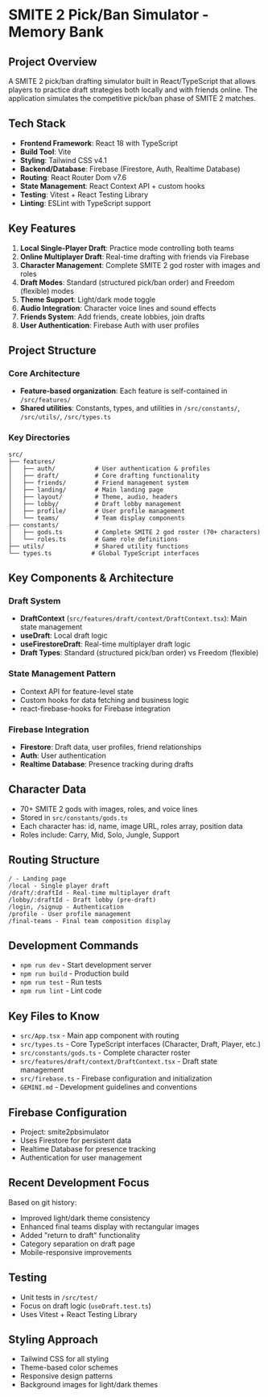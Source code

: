 # SMITE 2 Pick/Ban Simulator - Memory Bank

## Project Overview
A SMITE 2 pick/ban drafting simulator built in React/TypeScript that allows players to practice draft strategies both locally and with friends online. The application simulates the competitive pick/ban phase of SMITE 2 matches.

## Tech Stack
- **Frontend Framework**: React 18 with TypeScript
- **Build Tool**: Vite
- **Styling**: Tailwind CSS v4.1
- **Backend/Database**: Firebase (Firestore, Auth, Realtime Database)
- **Routing**: React Router Dom v7.6
- **State Management**: React Context API + custom hooks
- **Testing**: Vitest + React Testing Library
- **Linting**: ESLint with TypeScript support

## Key Features
1. **Local Single-Player Draft**: Practice mode controlling both teams
2. **Online Multiplayer Draft**: Real-time drafting with friends via Firebase
3. **Character Management**: Complete SMITE 2 god roster with images and roles
4. **Draft Modes**: Standard (structured pick/ban order) and Freedom (flexible) modes
5. **Theme Support**: Light/dark mode toggle
6. **Audio Integration**: Character voice lines and sound effects
7. **Friends System**: Add friends, create lobbies, join drafts
8. **User Authentication**: Firebase Auth with user profiles

## Project Structure

### Core Architecture
- **Feature-based organization**: Each feature is self-contained in `/src/features/`
- **Shared utilities**: Constants, types, and utilities in `/src/constants/`, `/src/utils/`, `/src/types.ts`

### Key Directories
```
src/
├── features/
│   ├── auth/           # User authentication & profiles
│   ├── draft/          # Core drafting functionality
│   ├── friends/        # Friend management system
│   ├── landing/        # Main landing page
│   ├── layout/         # Theme, audio, headers
│   ├── lobby/          # Draft lobby management
│   ├── profile/        # User profile management
│   └── teams/          # Team display components
├── constants/
│   ├── gods.ts         # Complete SMITE 2 god roster (70+ characters)
│   └── roles.ts        # Game role definitions
├── utils/              # Shared utility functions
└── types.ts           # Global TypeScript interfaces
```

## Key Components & Architecture

### Draft System
- **DraftContext** (`src/features/draft/context/DraftContext.tsx`): Main state management
- **useDraft**: Local draft logic
- **useFirestoreDraft**: Real-time multiplayer draft logic
- **Draft Types**: Standard (structured pick/ban order) vs Freedom (flexible)

### State Management Pattern
- Context API for feature-level state
- Custom hooks for data fetching and business logic
- react-firebase-hooks for Firebase integration

### Firebase Integration
- **Firestore**: Draft data, user profiles, friend relationships
- **Auth**: User authentication
- **Realtime Database**: Presence tracking during drafts

## Character Data
- 70+ SMITE 2 gods with images, roles, and voice lines
- Stored in `src/constants/gods.ts`
- Each character has: id, name, image URL, roles array, position data
- Roles include: Carry, Mid, Solo, Jungle, Support

## Routing Structure
```
/ - Landing page
/local - Single player draft
/draft/:draftId - Real-time multiplayer draft
/lobby/:draftId - Draft lobby (pre-draft)
/login, /signup - Authentication
/profile - User profile management
/final-teams - Final team composition display
```

## Development Commands
- `npm run dev` - Start development server
- `npm run build` - Production build
- `npm run test` - Run tests
- `npm run lint` - Lint code

## Key Files to Know
- `src/App.tsx` - Main app component with routing
- `src/types.ts` - Core TypeScript interfaces (Character, Draft, Player, etc.)
- `src/constants/gods.ts` - Complete character roster
- `src/features/draft/context/DraftContext.tsx` - Draft state management
- `src/firebase.ts` - Firebase configuration and initialization
- `GEMINI.md` - Development guidelines and conventions

## Firebase Configuration
- Project: smite2pbsimulator
- Uses Firestore for persistent data
- Realtime Database for presence tracking
- Authentication for user management

## Recent Development Focus
Based on git history:
- Improved light/dark theme consistency
- Enhanced final teams display with rectangular images
- Added "return to draft" functionality
- Category separation on draft page
- Mobile-responsive improvements

## Testing
- Unit tests in `/src/test/`
- Focus on draft logic (`useDraft.test.ts`)
- Uses Vitest + React Testing Library

## Styling Approach
- Tailwind CSS for all styling
- Theme-based color schemes
- Responsive design patterns
- Background images for light/dark themes
